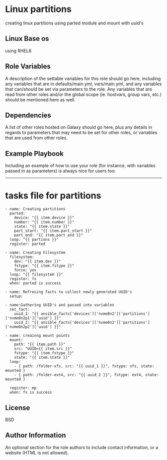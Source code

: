 Linux partitions
=========

creating linux partitions using parted module and mount with uuid's

Linux Base os
------------

using RHEL8

Role Variables
--------------

A description of the settable variables for this role should go here, including any variables that are in defaults/main.yml, vars/main.yml, and any variables that can/should be set via parameters to the role. Any variables that are read from other roles and/or the global scope (ie. hostvars, group vars, etc.) should be mentioned here as well.

Dependencies
------------

A list of other roles hosted on Galaxy should go here, plus any details in regards to parameters that may need to be set for other roles, or variables that are used from other roles.

Example Playbook
----------------

Including an example of how to use your role (for instance, with variables passed in as parameters) is always nice for users too:

   ---
# tasks file for partitions
    - name: Creating partitions
      parted:
        device: "{{ item.device }}"
        number: "{{ item.number }}"
        state: "{{ item.state }}"
        part_start: "{{ item.part_start }}"
        part_end: "{{ item.part_end }}"
      loop: "{{ partions }}"
      register: parted
      
    - name: Creating Filesystem
      filesystem:
        dev: "{{ item.dev }}"
        fstype: "{{ item.fstype }}"
        force: yes
      loop: "{{ filesystem }}"
      register: fs
      when: parted is success
      
    - name: Refresing facts to collect newly generated UUID's
      setup:
      
    - name:Gathering UUID's and passed into variables
      set_fact:
        uuid_1: "{{ ansible_facts['devices']['nvme0n2']['partitions']['nvme0n2p1']['uuid'] }}"
        uuid_2: "{{ ansible_facts['devices']['nvme0n2']['partitions']['nvme0n2p2']['uuid'] }}"
    
    - name: creainng mount points
      mount:
        path: "{{ item.path }}"
        src: "UUID={{ item.src }}"
        fstype: "{{ item.fstype }}"
        state: "{{ item.state }}"
      loop:
        - { path: /folder-xfs, src: "{{ uuid_1 }}", fstype: xfs, state: mounted }
        - { path: /folder-ext4, src: "{{ uuid_2 }}", fstype: ext4, state: mounted }
       
      register: mp
      when: fs is success
                           

License
-------

BSD

Author Information
------------------

An optional section for the role authors to include contact information, or a website (HTML is not allowed).
